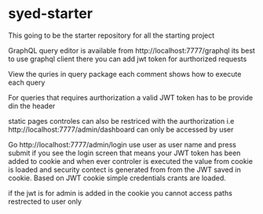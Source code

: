 # syed-starter
This going to be the starter repository for all the starting project

GraphQL query editor is available from http://localhost:7777/graphql
its best to use graphql client there you can add jwt token for aurthorized requests

View the quries in query package each comment shows how to execute each  query

For queries that requires aurthorization a valid JWT token has to be provide din the header

static pages controles can also be restriced with the aurthorization i.e
http://localhost:7777/admin/dashboard can only be accessed by user


Go 
http://localhost:7777/admin/login use user as user name and press submit if you see the login screen that means your JWT token has been added to cookie and when ever controler is executed the value from cookie is loaded and security contect is generated from from the JWT saved in cookie. Based on JWT cookie simple credentials crants are loaded.

if the jwt is for admin is added in the cookie you cannot access paths restrected to user only

